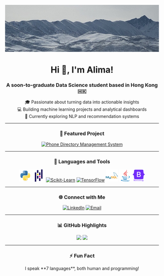 
  ![Header](./HeaderPic.jpeg)


<h1 align="center">Hi 👋, I'm Alima!</h1>
<h3 align="center">A soon-to-graduate Data Science student based in Hong Kong 🇭🇰</h3>

<p align="center">
  🎓 Passionate about turning data into actionable insights<br>
  💻 Building machine learning projects and analytical dashboards<br>
  🌱 Currently exploring NLP and recommendation systems
</p>

<hr>

<h3 align="center">📂 Featured Project</h3>
<p align="center">
  <a href="https://github.com/alimanbg/Phone-Directory-Management-System" target="_blank">
    <img src="https://github-readme-stats.vercel.app/api/pin/?username=alimanbg&repo=Phone-Directory-Management-System&theme=dracula" alt="Phone Directory Management System" />
  </a>
</p>

<hr>

<h3 align="center">🧰 Languages and Tools</h3>
<p align="center">
  <a href="https://www.python.org"><img src="https://raw.githubusercontent.com/devicons/devicon/master/icons/python/python-original.svg" alt="Python" width="40" height="40" /></a>
  <a href="https://pandas.pydata.org/"><img src="https://raw.githubusercontent.com/devicons/devicon/master/icons/pandas/pandas-original.svg" alt="Pandas" width="40" height="40" /></a>
  <a href="https://scikit-learn.org/"><img src="https://upload.wikimedia.org/wikipedia/commons/0/05/Scikit_learn_logo_small.svg" alt="Scikit-Learn" width="40" height="40" /></a>
  <a href="https://www.tensorflow.org/"><img src="https://www.vectorlogo.zone/logos/tensorflow/tensorflow-icon.svg" alt="TensorFlow" width="40" height="40" /></a>
  <a href="https://www.mysql.com/"><img src="https://raw.githubusercontent.com/devicons/devicon/master/icons/mysql/mysql-original-wordmark.svg" alt="MySQL" width="40" height="40" /></a>
  <a href="https://www.java.com"><img src="https://raw.githubusercontent.com/devicons/devicon/master/icons/java/java-original.svg" alt="Java" width="40" height="40" /></a>
  <a href="https://getbootstrap.com"><img src="https://raw.githubusercontent.com/devicons/devicon/master/icons/bootstrap/bootstrap-plain-wordmark.svg" alt="Bootstrap" width="40" height="40" /></a>
</p>

<hr>

<h3 align="center">🌐 Connect with Me</h3>
<p align="center">
  <a href="https://linkedin.com/in/alimanurbegimbaeva"><img src="https://raw.githubusercontent.com/rahuldkjain/github-profile-readme-generator/master/src/images/icons/Social/linked-in-alt.svg" alt="LinkedIn" height="30" width="40" /></a>
  <a href="mailto:alimanurb@gmail.com"><img src="https://cdn-icons-png.flaticon.com/512/732/732200.png" alt="Email" height="30" width="40" /></a>
</p>

<hr>

<h3 align="center">📊 GitHub Highlights</h3>
<p align="center">
  <img src="https://github-readme-stats.vercel.app/api?username=alimanbg&show_icons=true&theme=dracula&hide_border=true" />
  <img src="https://github-readme-streak-stats.herokuapp.com/?user=alimanbg&theme=dracula&hide_border=true" />
</p>

<hr>

<h3 align="center">⚡ Fun Fact</h3>
<p align="center">
  I speak **7 languages**, both human and programming!
</p>
